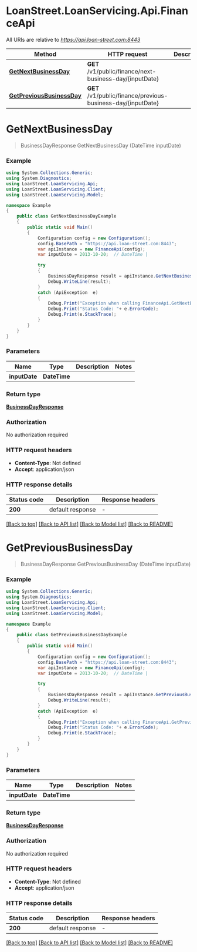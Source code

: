 # LoanStreet.LoanServicing.Api.FinanceApi

All URIs are relative to *https://api.loan-street.com:8443*

Method | HTTP request | Description
------------- | ------------- | -------------
[**GetNextBusinessDay**](FinanceApi.md#getnextbusinessday) | **GET** /v1/public/finance/next-business-day/{inputDate} | 
[**GetPreviousBusinessDay**](FinanceApi.md#getpreviousbusinessday) | **GET** /v1/public/finance/previous-business-day/{inputDate} | 


<a name="getnextbusinessday"></a>
# **GetNextBusinessDay**
> BusinessDayResponse GetNextBusinessDay (DateTime inputDate)



### Example
```csharp
using System.Collections.Generic;
using System.Diagnostics;
using LoanStreet.LoanServicing.Api;
using LoanStreet.LoanServicing.Client;
using LoanStreet.LoanServicing.Model;

namespace Example
{
    public class GetNextBusinessDayExample
    {
        public static void Main()
        {
            Configuration config = new Configuration();
            config.BasePath = "https://api.loan-street.com:8443";
            var apiInstance = new FinanceApi(config);
            var inputDate = 2013-10-20;  // DateTime | 

            try
            {
                BusinessDayResponse result = apiInstance.GetNextBusinessDay(inputDate);
                Debug.WriteLine(result);
            }
            catch (ApiException  e)
            {
                Debug.Print("Exception when calling FinanceApi.GetNextBusinessDay: " + e.Message );
                Debug.Print("Status Code: "+ e.ErrorCode);
                Debug.Print(e.StackTrace);
            }
        }
    }
}
```

### Parameters

Name | Type | Description  | Notes
------------- | ------------- | ------------- | -------------
 **inputDate** | **DateTime**|  | 

### Return type

[**BusinessDayResponse**](BusinessDayResponse.md)

### Authorization

No authorization required

### HTTP request headers

 - **Content-Type**: Not defined
 - **Accept**: application/json

### HTTP response details
| Status code | Description | Response headers |
|-------------|-------------|------------------|
| **200** | default response |  -  |

[[Back to top]](#) [[Back to API list]](../README.md#documentation-for-api-endpoints) [[Back to Model list]](../README.md#documentation-for-models) [[Back to README]](../README.md)

<a name="getpreviousbusinessday"></a>
# **GetPreviousBusinessDay**
> BusinessDayResponse GetPreviousBusinessDay (DateTime inputDate)



### Example
```csharp
using System.Collections.Generic;
using System.Diagnostics;
using LoanStreet.LoanServicing.Api;
using LoanStreet.LoanServicing.Client;
using LoanStreet.LoanServicing.Model;

namespace Example
{
    public class GetPreviousBusinessDayExample
    {
        public static void Main()
        {
            Configuration config = new Configuration();
            config.BasePath = "https://api.loan-street.com:8443";
            var apiInstance = new FinanceApi(config);
            var inputDate = 2013-10-20;  // DateTime | 

            try
            {
                BusinessDayResponse result = apiInstance.GetPreviousBusinessDay(inputDate);
                Debug.WriteLine(result);
            }
            catch (ApiException  e)
            {
                Debug.Print("Exception when calling FinanceApi.GetPreviousBusinessDay: " + e.Message );
                Debug.Print("Status Code: "+ e.ErrorCode);
                Debug.Print(e.StackTrace);
            }
        }
    }
}
```

### Parameters

Name | Type | Description  | Notes
------------- | ------------- | ------------- | -------------
 **inputDate** | **DateTime**|  | 

### Return type

[**BusinessDayResponse**](BusinessDayResponse.md)

### Authorization

No authorization required

### HTTP request headers

 - **Content-Type**: Not defined
 - **Accept**: application/json

### HTTP response details
| Status code | Description | Response headers |
|-------------|-------------|------------------|
| **200** | default response |  -  |

[[Back to top]](#) [[Back to API list]](../README.md#documentation-for-api-endpoints) [[Back to Model list]](../README.md#documentation-for-models) [[Back to README]](../README.md)

